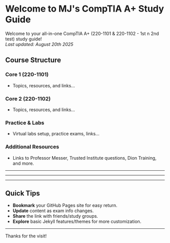 # Welcome to MJ's CompTIA A+ Study Guide

Welcome to your all-in-one CompTIA A+ (220-1101 & 220-1102 - 1st n 2nd test) study guide!  
_Last updated: August 20th 2025_

## Course Structure

### Core 1 (220-1101)
- Topics, resources, and links…

### Core 2 (220-1102)
- Topics, resources, and links…

### Practice & Labs
- Virtual labs setup, practice exams, links…

### Additional Resources
- Links to Professor Messer, Trusted Institute questions, Dion Training, and more.

---

---

***

## Quick Tips
- **Bookmark** your GitHub Pages site for easy return.
- **Update** content as exam info changes.
- **Share** the link with friends/study groups.
- **Explore** basic Jekyll features/themes for more customization.

***

Thanks for the visit!
